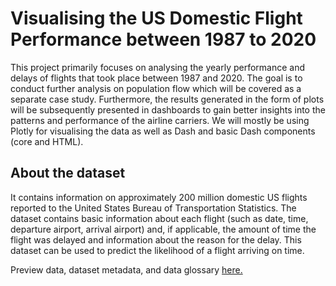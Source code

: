 # Visualising the US Domestic Flight Performance between 1987 to 2020

This project primarily focuses on analysing the yearly performance and delays of flights that took place between 1987 and 2020. The goal is to conduct further analysis on population flow which will be covered as a separate case study. Furthermore, the results generated in the form of plots will be subsequently presented in dashboards to gain better insights into the patterns and performance of the airline carriers. We will mostly be using Plotly for visualising the data as well as Dash and basic Dash components (core and HTML).

## About the dataset

It contains information on approximately 200 million domestic US flights reported to the United States Bureau of Transportation Statistics. The dataset contains basic information about each flight (such as date, time, departure airport, arrival airport) and, if applicable, the amount of time the flight was delayed and information about the reason for the delay. This dataset can be used to predict the likelihood of a flight arriving on time.

Preview data, dataset metadata, and data glossary [here.](https://dax-cdn.cdn.appdomain.cloud/dax-airline/1.0.1/data-preview/index.html)

